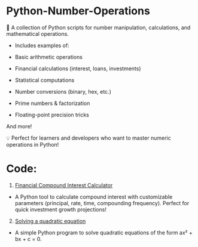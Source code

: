 # Python-Number-Operations
🔢 A collection of Python scripts for number manipulation, calculations, and mathematical operations.

- Includes examples of:

- Basic arithmetic operations

- Financial calculations (interest, loans, investments)

- Statistical computations

- Number conversions (binary, hex, etc.)

- Prime numbers & factorization

- Floating-point precision tricks

And more!

💡 Perfect for learners and developers who want to master numeric operations in Python!

# Code:
1. <a href="https://github.com/DmitryRzhansky/Python-Number-Operations/blob/main/Financial%20Compound%20Interest%20Calculator">Financial Compound Interest Calculator</a>
  - A Python tool to calculate compound interest with customizable parameters (principal, rate, time, compounding frequency). Perfect for quick investment growth projections!
2. <a href="[https://github.com/DmitryRzhansky/Python-Number-Operations/blob/main/Financial%20Compound%20Interest%20Calculator](https://github.com/DmitryRzhansky/Python-Number-Operations/blob/main/Solving%20a%20quadratic%20equation)">Solving a quadratic equation</a>
  - A simple Python program to solve quadratic equations of the form ax² + bx + c = 0.
